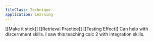 ```yaml
---
fileClass: Technique
application: Learning
---
```

[[Make it stick]]
[[Retrieval Practice]]
[[Testing Effect]]
Can help with discernment skills. I saw this teaching calc 2 with integration skills.